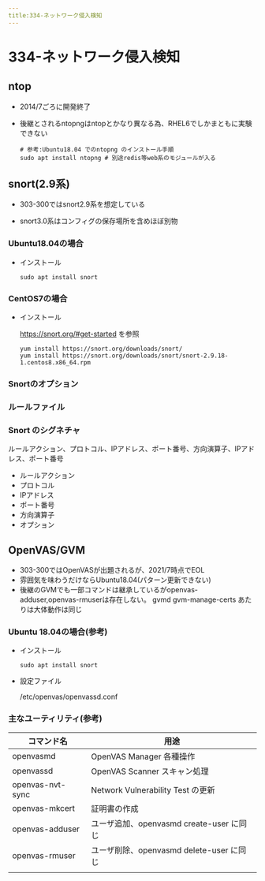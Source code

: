```yaml
---
title:334-ネットワーク侵入検知
---
```

# 334-ネットワーク侵入検知

## ntop

- 2014/7ごろに開発終了
 
- 後継とされるntopngはntopとかなり異なる為、RHEL6でしかまともに実験できない
  ```
  # 参考:Ubuntu18.04 でのntopng のインストール手順
  sudo apt install ntopng # 別途redis等web系のモジュールが入る
  ```
 
## snort(2.9系)

 - 303-300ではsnort2.9系を想定している

 -  snort3.0系はコンフィグの保存場所を含めほぼ別物

### Ubuntu18.04の場合

- インストール
  ```
  sudo apt install snort 
  ```

### CentOS7の場合

- インストール
  
  https://snort.org/#get-started を参照
  ```
  yum install https://snort.org/downloads/snort/
  yum install https://snort.org/downloads/snort/snort-2.9.18-1.centos8.x86_64.rpm
  ```

### Snortのオプション

### ルールファイル

### Snort のシグネチャ
  ルールアクション、プロトコル、IPアドレス、ポート番号、方向演算子、IPアドレス、ポート番号
- ルールアクション
- プロトコル 
- IPアドレス
- ポート番号
- 方向演算子
- オプション


## OpenVAS/GVM

- 303-300ではOpenVASが出題されるが、2021/7時点でEOL
- 雰囲気を味わうだけならUbuntu18.04(パターン更新できない)
- 後継のGVMでも一部コマンドは継承しているがopenvas-adduser,openvas-rmuserは存在しない。 gvmd gvm-manage-certs あたりは大体動作は同じ

### Ubuntu 18.04の場合(参考)

- インストール
  ```
  sudo apt install snort 
  ```

- 設定ファイル

  /etc/openvas/openvassd.conf 

### 主なユーティリティ(参考)

| コマンド名            | 用途                              |
| ---------------- | ------------------------------- |
| openvasmd        | OpenVAS Manager 各種操作            |
| openvassd        | OpenVAS Scanner スキャン処理          |
| openvas-nvt-sync | Network Vulnerability Test の更新  |
| openvas-mkcert   | 証明書の作成                                |
| openvas-adduser  | ユーザ追加、openvasmd create-user に同じ |
| openvas-rmuser   | ユーザ削除、openvasmd delete-user に同じ |
|                  |                                 |